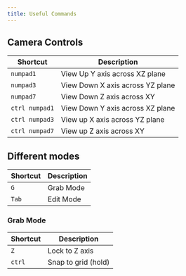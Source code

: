 ```yaml
---
title: Useful Commands 
---
```


## Camera Controls 

| Shortcut         | Description                       |
| ---------------- | --------------------------------- |
| `numpad1`        | View Up Y axis across XZ plane    |
| `numpad3`        | View Down X axis across YZ plane  |
| `numpad7`        | View Down Z axis across XY        |
| `ctrl numpad1`   | View Down Y axis across XZ plane  |
| `ctrl numpad3`   | View up X axis across YZ plane    |
| `ctrl numpad7`   | View up Z axis across XY          |


## Different modes

| Shortcut         | Description |
| ---------------- | ----------- |
| `G`              | Grab Mode   | 
| `Tab`            | Edit Mode   | 

### Grab Mode 

| Shortcut         | Description         |
| ---------------- | ------------------- |
| `Z`              | Lock to Z axis      | 
| `ctrl`           | Snap to grid (hold) |

